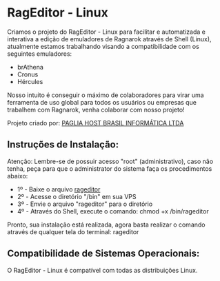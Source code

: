 # RagEditor - Linux

Criamos o projeto do RagEditor - Linux para facilitar e automatizada e interativa a edição de emuladores de Ragnarok através de Shell (Linux), atualmente estamos trabalhando visando a compatibilidade com os seguintes emuladores:

* brAthena
* Cronus
* Hércules

Nosso intuito é conseguir o máximo de colaboradores para virar uma ferramenta de uso global para todos os usuários ou empresas que trabalhem com Ragnarok, venha colaborar com nosso projeto! 

Projeto criado por: [PAGLIA HOST BRASIL INFORMÁTICA LTDA](https://pagliahost.com.br)

## Instruções de Instalação:

Atenção: Lembre-se de possuir acesso "root" (administrativo), caso não tenha, peça para que o administrator do sistema faça os procedimentos abaixo:

* 1º - Baixe o arquivo [rageditor](https://github.com/pagliahost/rageditor-linux/blob/master/rageditor)
* 2º - Acesse o diretório "/bin" em sua VPS
* 3º - Envie o arquivo "rageditor" para o diretório
* 4º - Através do Shell, execute o comando: chmod +x /bin/rageditor

Pronto, sua instalação está realizada, agora basta realizar o comando através de qualquer tela do terminal: rageditor

## Compatibilidade de Sistemas Operacionais:

O RagEditor - Linux é compatível com todas as distribuições Linux.